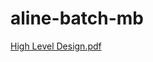 # aline-batch-mb

[High Level Design.pdf](https://github.com/CtrlAltRock/aline-batch-mb/files/8532274/High.Level.Design.pdf)
